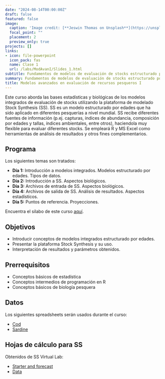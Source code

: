 ```yaml
---
date: "2024-08-14T00:00:00Z"
draft: false
featured: false
image:
  caption: 'Image credit: [**Jeswin Thomas on Unsplash**](https://unsplash.com/photos/hecib2an4T4)'
  focal_point: ""
  placement: 2
  preview_only: true
projects: []
links:
- icon: file-powerpoint
  icon_pack: fas
  name: Clase 1
  url: /labs/ModAvanI/Slides_1.html
subtitle: Fundamentos de modelos de evaluación de stocks estructurado por edades, con enfoque en modelos integrados utilizando la plataforma Stock Synthesis.
summary: Fundamentos de modelos de evaluación de stocks estructurado por edades, con enfoque en modelos integrados utilizando la plataforma Stock Synthesis.
title: Modelos avanzados en evaluación de recursos pesqueros I
---
```


Este curso aborda las bases estadísticas y biológicas de los modelos integrados de evaluación de stocks utilizando la plataforma de modelado Stock Synthesis (SS). SS es un modelo estructurado por edades que ha sido aplicado en diferentes pesquerías a nivel mundial. SS recibe diferentes fuentes de información (p.ej. capturas, índices de abundancia, composición por edades y tallas, índices ambientales, entre otros), haciendola muy flexible para evaluar diferentes stocks. Se empleará R y MS Excel como herramientas de análisis de resultados y otros fines complementarios.

## Programa 

Los siguientes temas son tratados:

- **Día 1:** Introducción a modelos integrados. Modelos estructurado por edades. Tipos de datos.
- **Día 2:** Introducción a SS. Aspectos biológicos.
- **Día 3:** Archivos de entrada de SS. Aspectos biológicos.
- **Día 4:** Archivos de salida de SS. Análisis de resultados. Aspectos estadísticos.
- **Día 5:** Puntos de referencia. Proyecciones.

Encuentra el silabo de este curso [aquí](https://cousteau-group.com/cursos/modelos_avanzados_evaluacion/).

## Objetivos

- Introducir conceptos de modelos integrados estructurado por edades.
- Presentar la plataforma Stock Synthesis y su uso.
- Interpretación de resultados y parámetros obtenidos.

## Prerrequisitos

* Conceptos básicos de estadística
* Conceptos intermedios de programación en R
* Conceptos básicos de biología pesquera

## Datos

Los siguientes spreadsheets serán usados durante el curso:

* [Cod](/labs/ModAvanI/data/cod.xlsx)
* [Sardine](/labs/ModAvanI/data/sardine.xlsx)

## Hojas de cálculo para SS

Obtenidos de SS Virtual Lab:

* [Starter and forecast](/labs/ModAvanI/spreadsheets/starter-forecast-helper.xlsx)
* [Data](/labs/ModAvanI/spreadsheets/data-helper.xlsx)
